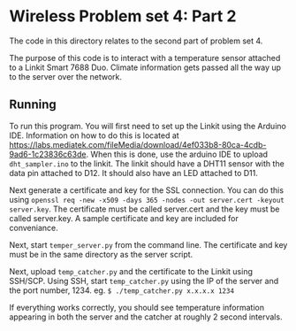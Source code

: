 # Wireless Problem set 4: Part 2
The code in this directory relates to the second part of problem set 4.

The purpose of this code is to interact with a temperature sensor attached to
a Linkit Smart 7688 Duo.  Climate information gets passed all the way up to the
server over the network.

## Running
To run this program.  You will first need to set up the Linkit using the
Arduino IDE.  Information on how to do this is located at
https://labs.mediatek.com/fileMedia/download/4ef033b8-80ca-4cdb-9ad6-1c23836c63de.
When this is done, use the arduino IDE to upload `dht_sampler.ino` to the linkit.
The linkit should have a DHT11 sensor with the data pin attached to D12.  It should
also have an LED attached to D11.

Next generate a certificate and key for the SSL connection.  You can do this
using `openssl req -new -x509 -days 365 -nodes -out server.cert -keyout server.key`.
The certificate must be called server.cert and the key must be called server.key.
A sample certificate and key are included for conveniance.

Next, start `temper_server.py` from the command line. The certificate and key
must be in the same directory as the server script.

Next, upload `temp_catcher.py` and the certificate to the Linkit using SSH/SCP.
Using SSH, start `temp_catcher.py` using the IP of the server and the port
number, 1234. eg. `$ ./temp_catcher.py x.x.x.x 1234`

If everything works correctly, you should see temperature information appearing
in both the server and the catcher at roughly 2 second intervals.
